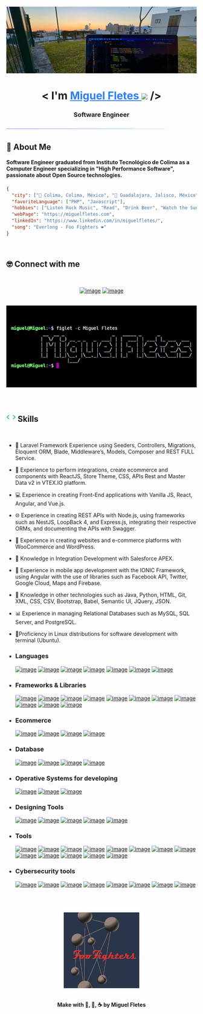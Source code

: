 <img src="./img/IMG_7490.jpg"></img>

<h1 align="center">
<b>< I'm  <a href="https://www.linkedin.com/in/miguelfletes" target="_blank" style="color:#2d7dfc"> Miguel Fletes </a> </b><img src="https://media.giphy.com/media/hvRJCLFzcasrR4ia7z/giphy.gif" width="35"> />
<h3 align="center">Software Engineer</h3>
</h1>


<div align="center">
<img  src="./img/bar.gif"></img>
</div>

<!--
**mfletesg/mfletesg** is a ✨ _special_ ✨ repository because its `README.md` (this file) appears on your GitHub profile.

Here are some ideas to get you started:

- 🔭 I’m currently working on ...
- 🌱 I’m currently learning ...
- 👯 I’m looking to collaborate on ...
- 🤔 I’m looking for help with ...
- 💬 Ask me about ...
- 📫 How to reach me: ...
- 😄 Pronouns: ...
- ⚡ Fun fact: ...
-->

## 🎸 About Me

#### Software Engineer graduated from Instituto Tecnológico de Colima as a Computer Engineer specializing in "High Performance Software", passionate about Open Source technologies.


```json
{
  "city": ["📍 Colima, Colima, México", "📍 Guadalajara, Jalisco, México"],
  "favoriteLanguage": ["PHP", "Javascript"],
  "hobbies": ["Listen Rock Music", "Read", "Drink Beer", "Watch the Sunset :)"],
  "webPage": "https://miguelfletes.com",
  "linkedIn": "https://www.linkedin.com/in/miguelfletes/",
  "song": "Everlong - Foo Fighters ❤️"
}
```

<br>

## 🤓 Connect with me

<br>

<div align="center">

  [![image](https://img.shields.io/badge/LinkedIn-0077B5?style=for-the-badge&logo=linkedin&logoColor=white)](https://www.linkedin.com/in/miguelfletes/)
  [![image](https://img.shields.io/badge/Email-D14836?style=for-the-badge&logo=gmail&logoColor=white)](mailto:miguelfg94@outlook.com)
  <br><br/>
  <div align="center">
    <img src="./img/terminal.gif" width ="auto" >
  </div>
  <br>
</div>
<br>

## <img src="./img/code.webp" width ="25"><b> Skills</b>
<br>

- ‍👾 Laravel Framework Experience using Seeders, Controllers, Migrations, Eloquent ORM, Blade, Middleware’s, Models, Composer and REST FULL Service.

- 🛒 Experience to perform integrations, create ecommerce and components with ReactJS, Store Theme, CSS, APIs Rest and Master Data v2 in VTEX.IO platform.

- 💻 Experience in creating Front-End applications with Vanilla JS, React, Angular, and Vue.js.

- 🌐 Experience in creating REST APIs with Node.js, using frameworks such as NestJS, LoopBack 4, and Express.js, integrating their respective ORMs, and documenting the APIs with Swagger.

- 🛒 Experience in creating websites and e-commerce platforms with WooCommerce and WordPress.

- 🎨 Knowledge in Integration Development with Salesforce APEX.

- 📱 Experience in mobile app development with the IONIC Framework, using Angular with the use of libraries such as Facebook API, Twitter, Google Cloud, Maps and Firebase.

- 📄 Knowledge in other technologies such as Java, Python, HTML, Git, XML, CSS, CSV, Bootstrap, Babel, Semantic UI, JQuery, JSON.
  
- 📊 Experience in managing Relational Databases such as MySQL, SQL Server, and PostgreSQL.

- 🐧Proficiency in Linux distributions for software development with terminal (Ubuntu).


- <h3> Languages </h3>
  
  [![image](https://img.shields.io/badge/php-%234f5b93ff?style=for-the-badge&logo=php&logoColor=white)](https://www.php.net)
  [![image](https://img.shields.io/badge/JavaScript-323330?style=for-the-badge&logo=javascript&logoColor=F7DF1E)](https://developer.mozilla.org/es/docs/Web/JavaScript)
  [![image](https://img.shields.io/badge/TypeScript-007ACC?style=for-the-badge&logo=typescript&logoColor=white)](https://www.typescriptlang.org)
  [![image](https://img.shields.io/badge/HTML5-E34F26?style=for-the-badge&logo=html5&logoColor=white)](https://dev.w3.org/html5/spec-LC/)
  [![image](https://img.shields.io/badge/CSS3-1572B6?style=for-the-badge&logo=css3&logoColor=white)](https://developer.mozilla.org/es/docs/Web/CSS)
  [![image](https://img.shields.io/badge/json-%239777a8ff?style=for-the-badge&logo=json&logoColor=white)](https://www.json.org/json-en.html)
  [![image](https://img.shields.io/badge/xml-%23364148ff?style=for-the-badge&logo=htmx&logoColor=white)](https://developer.mozilla.org/es/docs/Web/XML/XML_introduction)


- <h3> Frameworks & Libraries </h3>
  
  [![image](https://img.shields.io/badge/react-%23149ecaff?style=for-the-badge&logo=react&logoColor=white)](https://react.dev/)
  [![image](https://img.shields.io/badge/laravel-%23ff2c1fff?style=for-the-badge&logo=laravel&logoColor=white)](https://laravel.com)
  [![image](https://img.shields.io/badge/angular-%23c3002fff?style=for-the-badge&logo=angular&logoColor=white)](https://angular.dev)
  [![image](https://img.shields.io/badge/ionic-%233a7dffff?style=for-the-badge&logo=ionic&logoColor=white)](https://ionicframework.com)
  [![image](https://img.shields.io/badge/expressjs-%2390c53fff?style=for-the-badge&logo=express&logoColor=white)](https://expressjs.com)
  [![image](https://img.shields.io/badge/loopback%204-%233f5dffff?style=for-the-badge&logo=loopback&logoColor=white)](https://loopback.io/doc/es/lb4/)
  [![image](https://img.shields.io/badge/nestjs-%23e0224eff?style=for-the-badge&logo=nestjs&logoColor=white)](https://nestjs.com)
  [![image](https://img.shields.io/badge/spring-%236db23eff?style=for-the-badge&logo=spring&logoColor=white)](https://spring.io)
  [![image](https://img.shields.io/badge/vue.js-%2300c180ff?style=for-the-badge&logo=vue.js&logoColor=white)](https://vuejs.org)
  [![image](https://img.shields.io/badge/semantic%20ui-%2334bdb2ff?style=for-the-badge&logo=semanticui&logoColor=white)](https://semantic-ui.com)
  [![image](https://img.shields.io/badge/bootstrap-%23364148ff?style=for-the-badge&logo=bootstrap&logoColor=white)](https://getbootstrap.com/)



- <h3> Ecommerce </h3>
  
  [![image](https://img.shields.io/badge/vtex.io-%23f71962ff?style=for-the-badge&logo=vtex&logoColor=white)](https://vtex.com/us-en/vtex-io/)
  [![image](https://img.shields.io/badge/woocommerce-%23674399ff?style=for-the-badge&logo=woocommerce&logoColor=white)](https://woocommerce.com)
  [![image](https://img.shields.io/badge/shopify-%235b9a27ff?style=for-the-badge&logo=shopify&logoColor=white)](https://www.shopify.com)
  [![image](https://img.shields.io/badge/salesforce-%2300a1e0ff?style=for-the-badge&logo=salesforce&logoColor=white)](https://www.salesforce.com/eu/?ir=1)



- <h3> Database </h3>
  
  [![image](https://img.shields.io/badge/mysql-%2300618cff?style=for-the-badge&logo=mysql&logoColor=black&titleColor=black)](https://www.mysql.com/)
  [![image](https://img.shields.io/badge/oracledb-%23ed1b24ff?style=for-the-badge&logo=oracle&logoColor=white)](https://www.oracle.com/database/)
  [![image](https://img.shields.io/badge/postgresql-%23336791ff?style=for-the-badge&logo=postgresql&logoColor=white)](https://www.postgresql.org/)
  [![image](https://img.shields.io/badge/sqlserver-%23ac353bff?style=for-the-badge&logo=sqlserver&logoColor=white)](https://www.microsoft.com/en-us/sql-server/)



- <h3> Operative Systems for developing</h3>
  
  [![image](https://img.shields.io/badge/macos-%231ba7f8ff?style=for-the-badge&logo=apple&logoColor=white)](https://www.apple.com/mx/macos/)
  [![image](https://img.shields.io/badge/linux-%23000000?style=for-the-badge&logo=linux&logoColor=white)](https://www.linux.org/)
  [![image](https://img.shields.io/badge/windows-%230178d4ff?style=for-the-badge&logo=windows&logoColor=whit)](https://www.microsoft.com/software-download/windows11)
  


- <h3> Designing Tools</h3>
  
  [![image](https://img.shields.io/badge/inkscape-323330?style=for-the-badge&logo=inkscape&logoColor=white)](https://inkscape.org/)
  [![image](https://img.shields.io/badge/adobe%20illustrator-%23cc7c02?style=for-the-badge&logo=adobe%20illustrator&logoColor=white)](https://www.adobe.com/mx/products/illustrator.html)
  [![image](https://img.shields.io/badge/figma-%23F24E1E.svg?style=for-the-badge&logo=figma&logoColor=white)](https://www.figma.com/)
  [![image](https://img.shields.io/badge/adobe%20photoshop-%230d4de0.svg?style=for-the-badge&logo=adobe%20photoshop&logoColor=white)](https://www.adobe.com/mx/products/photoshop.html)
  [![image](https://img.shields.io/badge/adobe%20xd-%23141414.svg?style=for-the-badge&logo=adobe%20xd&logoColor=white)](https://helpx.adobe.com/xd/get-started.html)



- <h3>Tools</h3>
  
  [![image](https://img.shields.io/badge/Git-F05032?style=for-the-badge&logo=Git&logoColor=white)](https://git-scm.com/)
  [![image](https://img.shields.io/badge/Github-%23121011?style=for-the-badge&logo=Github&logoColor=white)](https://github.com/)
  [![image](https://img.shields.io/badge/VSCode-007ACC?style=for-the-badge&logo=visual-studio-code&logoColor=white)](https://code.visualstudio.com/)
  [![image](https://img.shields.io/badge/sublime%20text-323330?style=for-the-badge&logo=sublime%20text&logoColor=white)](https://www.sublimetext.com/)
  [![image](https://img.shields.io/badge/php%20storm-%2375137cff?style=for-the-badge&logo=phpstorm&logoColor=white)](https://www.jetbrains.com/phpstorm/)
  [![image](https://img.shields.io/badge/ubuntu-E95420?style=for-the-badge&logo=ubuntu&logoColor=white)](https://ubuntu.com/download)
  [![image](https://img.shields.io/badge/vim-%23337827ff?style=for-the-badge&logo=vim&logoColor=white)](https://www.vim.org/)
  [![image](https://img.shields.io/badge/postman-FF6C37?style=for-the-badge&logo=postman&logoColor=white)](https://www.postman.com/)
  [![image](https://img.shields.io/badge/soap%20ui-%23137c45ff?style=for-the-badge&logo=soap%20ui&logoColor=white)](https://www.soapui.org/)
  [![image](https://img.shields.io/badge/hyper-%2323121011?style=for-the-badge&logo=hyper&logoColor=white)](https://hyper.is/)
  [![image](https://img.shields.io/badge/Insomnia-%23590f5eff?style=for-the-badge&logo=Insomnia&logoColor=white)](https://insomnia.rest/download)
  [![image](https://img.shields.io/badge/swagger-%23258a15ff?style=for-the-badge&logo=swagger&logoColor=white)](https://swagger.io/)
  [![image](https://img.shields.io/badge/nano-%23000000?style=for-the-badge&logo=nano&logoColor=white)](https://www.nano-editor.org/)



- <h3>Cybersecurity tools</h3>
  
  [![image](https://img.shields.io/badge/kali%20Linux-%23000000?style=for-the-badge&logo=kali%20linux&logoColor=white)](https://www.kali.org/)
  [![image](https://img.shields.io/badge/linset-%23000000?style=for-the-badge&logo=hyper&logoColor=white)](https://github.com/vk496/linset)
  [![image](https://img.shields.io/badge/Aircrackng-%23000000?style=for-the-badge&logo=hyper&logoColor=white)](https://www.aircrack-ng.org/)
  [![image](https://img.shields.io/badge/reaver%20wps-%23000000?style=for-the-badge&logo=hyper&logoColor=white)](https://github.com/t6x/reaver-wps-fork-t6x)
  [![image](https://img.shields.io/badge/Goysript-%23000000?style=for-the-badge&logo=hyper&logoColor=white)](https://blog.elhacker.net/2015/01/goyscript-wep-wpa-wps-dic-wireless-wifi.html)
  [![image](https://img.shields.io/badge/Wireshark-%23000000?style=for-the-badge&logo=Wireshark&logoColor=white)](https://www.wireshark.org/download.html)
  [![image](https://img.shields.io/badge/burpsuite-%23000000?style=for-the-badge&logo=burpsuite&logoColor=white)](https://portswigger.net/burp)
  [![image](https://img.shields.io/badge/hydra-%23000000?style=for-the-badge&logo=hyper&logoColor=white)](https://www.kali.org/tools/hydra/)

<br/>
<br/>
<br/>

<div align="center">
  <a href="https://youtu.be/UWgEPLkW2gE?si=EODfGmmGgfGz5grZ">
    <img src="./img/ff-the-colour-and-the-shape.jpeg" width="200" >
  </a>
</div>

<div align="center">
<br/>
    <p><b>Make with 🎸, 🍺, ☕ by Miguel Fletes</b></p>
</div>
